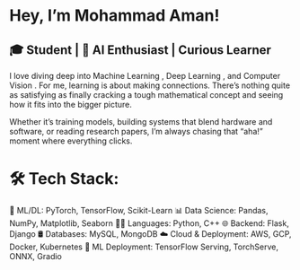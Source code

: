 
#  Hey, I’m Mohammad Aman!
## 🎓 Student |  🤖 AI Enthusiast | Curious Learner

I love diving deep into Machine Learning , Deep Learning , and Computer Vision . For me, learning is about making connections. There’s nothing quite as satisfying as finally cracking a tough mathematical concept and seeing how it fits into the bigger picture.

Whether it’s training models, building systems that blend hardware and software, or reading research papers, I’m always chasing that “aha!” moment where everything clicks.


# 🛠️ Tech Stack:
 🚀 ML/DL: PyTorch, TensorFlow, Scikit-Learn
 📊 Data Science: Pandas, NumPy, Matplotlib, Seaborn
 👨‍💻 Languages: Python, C++
 🌐 Backend: Flask, Django
 🛢️ Databases: MySQL, MongoDB
 ☁️ Cloud & Deployment: AWS, GCP, Docker, Kubernetes
 🚀 ML Deployment: TensorFlow Serving, TorchServe, ONNX, Gradio
